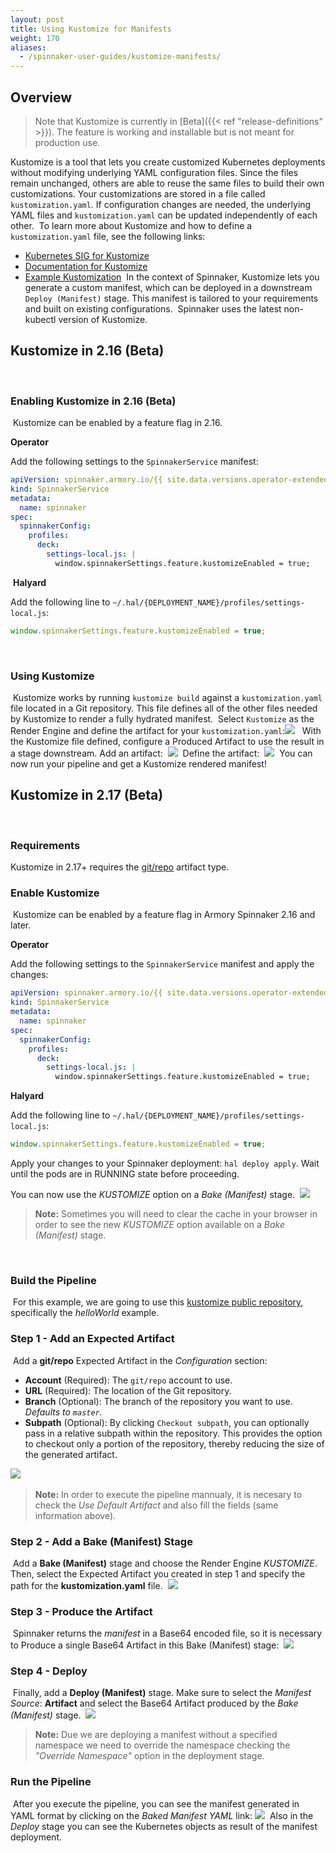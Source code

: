```yaml
---
layout: post
title: Using Kustomize for Manifests
weight: 170
aliases:
  - /spinnaker-user-guides/kustomize-manifests/
---
```


## Overview

> Note that Kustomize is currently in [Beta]({{< ref "release-definitions" >}}). The feature is working and installable but is not meant for production use.
​​

Kustomize is a tool that lets you create customized Kubernetes deployments without modifying underlying YAML configuration files. Since the files remain unchanged, others are able to reuse the same files to build their own customizations. Your customizations are stored in a file called `kustomization.yaml`. If configuration changes are needed, the underlying YAML files and `kustomization.yaml` can be updated independently of each other.
​
To learn more about Kustomize and how to define a `kustomization.yaml` file, see the following links:
​
* [Kubernetes SIG for Kustomize](https://github.com/kubernetes-sigs/kustomize)
* [Documentation for Kustomize](https://github.com/kubernetes-sigs/kustomize/tree/master/docs)
* [Example Kustomization](https://github.com/kubernetes-sigs/kustomize/tree/master/examples/wordpress)
​
In the context of Spinnaker, Kustomize lets you generate a custom manifest, which can be deployed in a downstream `Deploy (Manifest)` stage. This manifest is tailored to your requirements and built on existing configurations.
​
Spinnaker uses the latest non-kubectl version of Kustomize.
​

## Kustomize in 2.16 (Beta)
​
### Enabling Kustomize in 2.16 (Beta)
​
Kustomize can be enabled by a feature flag in 2.16.

**Operator**

Add the following settings to the `SpinnakerService` manifest:

```yaml
apiVersion: spinnaker.armory.io/{{ site.data.versions.operator-extended-crd-version }}
kind: SpinnakerService
metadata:
  name: spinnaker
spec:
  spinnakerConfig:    
    profiles:
      deck:
        settings-local.js: |
          window.spinnakerSettings.feature.kustomizeEnabled = true;
```
​
**Halyard**

Add the following line to `~/.hal/{DEPLOYMENT_NAME}/profiles/settings-local.js`:

```javascript
window.spinnakerSettings.feature.kustomizeEnabled = true;
```
​
### Using Kustomize
​
Kustomize works by running `kustomize build` against a `kustomization.yaml` file located in a Git repository. This file defines all of the other files needed by Kustomize to render a fully hydrated manifest.
​
Select `Kustomize` as the Render Engine and define the artifact for your `kustomization.yaml`:
​
![](/images/kustomize-render-engine.png)
​
​
With the Kustomize file defined, configure a Produced Artifact to use the result in a stage downstream.
Add an artifact:
​
![](/images/kustomize-add-artifact.png)
​
Define the artifact:
​
![](/images/kustomize-define-artifact.png)
​
You can now run your pipeline and get a Kustomize rendered manifest!
​
## Kustomize in 2.17 (Beta)
​
### Requirements
Kustomize in 2.17+ requires the [git/repo](https://www.spinnaker.io/reference/artifacts/types/git-repo/) artifact type.
​
### Enable Kustomize
​
Kustomize can be enabled by a feature flag in Armory Spinnaker 2.16 and later.

**Operator**

Add the following settings to the `SpinnakerService` manifest and apply the changes:

```yaml
apiVersion: spinnaker.armory.io/{{ site.data.versions.operator-extended-crd-version }}
kind: SpinnakerService
metadata:
  name: spinnaker
spec:
  spinnakerConfig:    
    profiles:
      deck:
        settings-local.js: |
          window.spinnakerSettings.feature.kustomizeEnabled = true;
```

**Halyard**

Add the following line to `~/.hal/{DEPLOYMENT_NAME}/profiles/settings-local.js`:

```javascript
window.spinnakerSettings.feature.kustomizeEnabled = true;
```

Apply your changes to your Spinnaker deployment:  `hal deploy apply`. Wait until the pods are in RUNNING state before proceeding.
​

You can now use the *KUSTOMIZE* option on a _Bake (Manifest)_ stage.
​
![](/images/kustomize-enable.png)
​
> **Note:** Sometimes you will need to clear the cache in your browser in order to see the new *KUSTOMIZE* option available on a _Bake (Manifest)_ stage.

​
### Build the Pipeline
​
For this example, we are going to use this [kustomize public repository](https://github.com/kubernetes-sigs/kustomize), specifically the *helloWorld* example.

### Step 1 - Add an Expected Artifact
​
Add a **git/repo** Expected Artifact in the _Configuration_ section:
​
- **Account** (Required): The `git/repo` account to use.
- **URL** (Required): The location of the Git repository.
- **Branch** (Optional): The branch of the repository you want to use. _Defaults to  `master`._
- **Subpath** (Optional): By clicking `Checkout subpath`, you can optionally pass in a relative subpath within the repository. This provides the option to checkout only a portion of the repository, thereby reducing the size of the generated artifact.

​![](/images/kustomize-expected-artifact.png)

> **Note:** In order to execute the pipeline mannualy, it is necesary to check the *Use Default Artifact* and also fill the fields (same information above).
​

### Step 2 - Add a Bake (Manifest) Stage
​
Add a **Bake (Manifest)** stage and choose the Render Engine *KUSTOMIZE*. Then, select the Expected Artifact you created in step 1 and specify the path for the **kustomization.yaml** file.
​
 ![](/images/kustomize-bake.png)
​
### Step 3 - Produce the Artifact
​
Spinnaker returns the _manifest_ in a Base64 encoded file, so it is necessary to Produce a single Base64 Artifact in this Bake (Manifest) stage:
​
![](/images/kustomize-base64.png)
​
### Step 4 - Deploy
​
Finally, add a **Deploy (Manifest)** stage. Make sure to select the _Manifest Source_: **Artifact** and select the Base64 Artifact produced by the _Bake (Manifest)_ stage.
​
![](/images/kustomize-deploy.png)
​
> **Note:** Due we are deploying a manifest without a specified namespace we need to override the namespace checking the _"Override Namespace"_ option in the deployment stage.

### Run the Pipeline
​
After you execute the pipeline, you can see the manifest generated in YAML format by clicking on the _Baked Manifest YAML_ link:
​
![](/images/kustomize-execution.png)
​
Also in the _Deploy_ stage you can see the Kubernetes objects as result of the manifest deployment.
